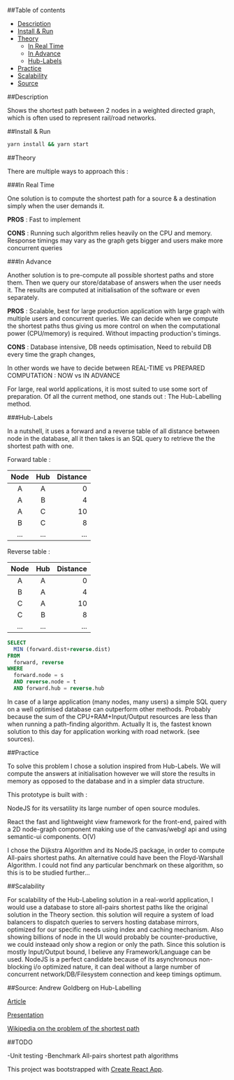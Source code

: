##Table of contents

- [Description](#description)
- [Install & Run](#install--run)
- [Theory](#theory)
  * [In Real Time](#in-real-time)
  * [In Advance](#in-advance)
  * [Hub-Labels](#hub-labels)
- [Practice](#practice)
- [Scalability](#scalability)
- [Source](#source)

##Description

Shows the shortest path between 2 nodes in a weighted directed graph, which is often used to represent rail/road networks.

##Install & Run
```bash
yarn install && yarn start
```

##Theory

There are multiple ways to approach this : 

###In Real Time

One solution is to compute the shortest path for a source & a destination simply when the user demands it.

**PROS** : Fast to implement

**CONS** : Running such algorithm relies heavily on the CPU and memory. Response timings may vary as the graph gets bigger and users make more concurrent queries

###In Advance

Another solution is to pre-compute all possible shortest paths and store them. Then we query our store/database of answers when the user needs it. The results are computed at initialisation of the software or even separately.

**PROS** : Scalable, best for large production application with large graph with multiple users and concurrent queries. We can decide when we compute the shortest paths thus giving us more control on when the computational power (CPU/memory) is required. Without impacting production's timings.  

**CONS** : Database intensive, DB needs optimisation, Need to rebuild DB every time the graph changes,

In other words we have to decide between REAL-TIME vs PREPARED COMPUTATION : NOW vs IN ADVANCE

For large, real world applications, it is most suited to use some sort of preparation. Of all the current method, one stands out : The Hub-Labelling method. 

###Hub-Labels

In a nutshell, it uses a forward and a reverse table of all distance between node in the database, all it then takes is an SQL query to retrieve the the shortest path with one.

Forward table :

| Node          | Hub           | Distance  |
|:-------------:|:-------------:| ---------:|
| A             | A             | 0         |
| A             | B             | 4         |
| A             | C             | 10        |
| B             | C             | 8         |
| ...           | ...           | ...       |

Reverse table :

| Node          | Hub           | Distance  |
|:-------------:|:-------------:| ---------:|
| A             | A             | 0         |
| B             | A             | 4         |
| C             | A             | 10        |
| C             | B             | 8         |
| ...           | ...           | ...       |

```sql
SELECT 
  MIN (forward.dist+reverse.dist)
FROM 
  forward, reverse
WHERE 
  forward.node = s 
  AND reverse.node = t 
  AND forward.hub = reverse.hub

```

In case of a large application (many nodes, many users) a simple SQL query on a well optimised database can outperform other methods. Probably because the sum of the CPU+RAM+Input/Output resources are less than when running a path-finding algorithm. Actually It is, the fastest known solution to this day for application working with road network. (see sources).

##Practice

To solve this problem I chose a solution inspired from Hub-Labels. We will compute the answers at initialisation however we will store the results in memory as opposed to the database and in a simpler data structure. 

This prototype is built with :

NodeJS for its versatility its large number of open source modules.

React the fast and lightweight view framework for the front-end, paired with a 2D node-graph component making use of the canvas/webgl api and using semantic-ui components. O(V)

I chose the Dijkstra Algorithm and its NodeJS package, in order to compute All-pairs shortest paths. An alternative could have been the Floyd-Warshall Algorithm. I could not find any particular benchmark on these algorithm, so this is to be studied further...

##Scalability

For scalability of the Hub-Labeling solution in a real-world application, I would use a database to store all-pairs shortest paths like the original solution in the Theory section. this solution will require a system of load balancers to dispatch queries to servers hosting database mirrors, optimized for our specific needs using index and caching mechanism. Also showing billions of node in the UI would probably be counter-productive, we could insteaad only show a region or only the path. Since this solution is mostly Input/Output bound, I believe any Framework/Language can be used. NodeJS is a perfect candidate because of its asynchronous non-blocking i/o optimized nature, it can deal without a large number of concurrent network/DB/Filesystem connection and keep timings optimum. 

##Source:
Andrew Goldberg on Hub-Labelling

[Article](https://www.microsoft.com/en-us/research/publication/a-hub-based-labeling-algorithm-for-shortest-paths-on-road-networks/)

[Presentation](https://www.youtube.com/watch?v=OK40Gfgdyz8)

[Wikipedia on the problem of the shortest path](https://en.wikipedia.org/wiki/Shortest_path_problem)

##TODO

-Unit testing
-Benchmark All-pairs shortest path algorithms

This project was bootstrapped with [Create React App](https://github.com/facebookincubator/create-react-app).